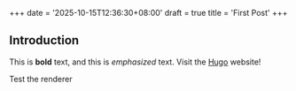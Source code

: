 +++
date = '2025-10-15T12:36:30+08:00'
draft = true
title = 'First Post'
+++

## Introduction

This is **bold** text, and this is *emphasized* text.
Visit the [Hugo](https://gohugo.io) website!

Test the renderer

